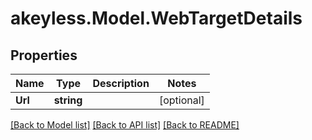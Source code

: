 # akeyless.Model.WebTargetDetails

## Properties

Name | Type | Description | Notes
------------ | ------------- | ------------- | -------------
**Url** | **string** |  | [optional] 

[[Back to Model list]](../README.md#documentation-for-models) [[Back to API list]](../README.md#documentation-for-api-endpoints) [[Back to README]](../README.md)

